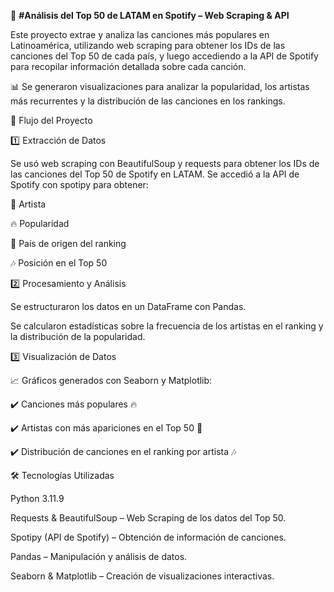 🎵 **#Análisis del Top 50 de LATAM en Spotify – Web Scraping & API**

Este proyecto extrae y analiza las canciones más populares en Latinoamérica, utilizando web scraping para obtener los IDs de las canciones del Top 50 de cada país, y luego accediendo a la API de Spotify para recopilar información detallada sobre cada canción.

📊 Se generaron visualizaciones para analizar la popularidad, los artistas más recurrentes y la distribución de las canciones en los rankings.

🚀 Flujo del Proyecto

1️⃣ Extracción de Datos

Se usó web scraping con BeautifulSoup y requests para obtener los IDs de las canciones del Top 50 de Spotify en LATAM.
Se accedió a la API de Spotify con spotipy para obtener:

🎤 Artista

🔥 Popularidad

📍 País de origen del ranking

🎶 Posición en el Top 50

2️⃣ Procesamiento y Análisis

Se estructuraron los datos en un DataFrame con Pandas.

Se calcularon estadísticas sobre la frecuencia de los artistas en el ranking y la distribución de la popularidad.

3️⃣ Visualización de Datos

📈 Gráficos generados con Seaborn y Matplotlib:

✔️ Canciones más populares 🔥

✔️ Artistas con más apariciones en el Top 50 🎤

✔️ Distribución de canciones en el ranking por artista 🎶

🛠 Tecnologías Utilizadas

Python 3.11.9

Requests & BeautifulSoup – Web Scraping de los datos del Top 50.

Spotipy (API de Spotify) – Obtención de información de canciones.

Pandas – Manipulación y análisis de datos.

Seaborn & Matplotlib – Creación de visualizaciones interactivas.
